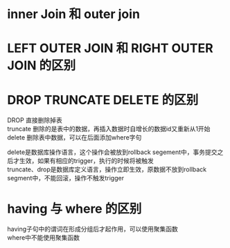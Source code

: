# inner Join 和 outer join  

# LEFT OUTER JOIN 和 RIGHT OUTER JOIN 的区别  


# DROP TRUNCATE DELETE 的区别
DROP 直接删除掉表   
truncate 删除的是表中的数据，再插入数据时自增长的数据id又重新从1开始  
delete 删除表中数据，可以在后面添加where字句  

delete是数据库操作语言，这个操作会被放到rollback segement中，事务提交之后才生效，如果有相应的trigger，执行的时候将被触发  
truncate、drop是数据库定义语言，操作立即生效，原数据不放到rollback segment中，不能回滚，操作不触发trigger   




# having 与 where 的区别  
having子句中的谓词在形成分组后才起作用，可以使用聚集函数  
where中不能使用聚集函数  